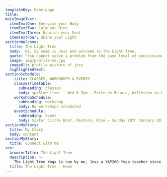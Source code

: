 ```yaml
---
templateKey: home-page
title: 
mainImageText:
  itemTextOne: Energise your Body
  itemTextTwo: Calm you Mind
  itemTextThree: Nourish your Soul
  itemTextFour: Shine your Light
sectionWelcome:
  title: The Light Tree
  body:  Hi, my name is Jess and welcome to The Light Tree. 
  quote: “You cannot solve a problem from the same level of consciousness that created it” -- Einstein
  image: img/profile-me.jpg
  imageAlt: profile picture of jess
  highlightedText: 
sectionSchedule:
    title: CLASSES, WORKSHOPS & EVENTS 
    classesTimetable:
      subHeading: classes
      body: <p>Slow flow  - Wed 6-7pm – Perle de Beaute, Willesden <a href="#">book</a></p><p>Flow & Restore - Thurs 7-8:15pm  - Kenton (next term) <a href="#">book</a></p><p>Vinyasa Flow - Sat 10-11am – Willesden (contact studio to book) <a href="#">book</a></p><p>Pregnancy Yoga  - Sat (tbc)</p>
    workshopSchedule:
      subHeading: workshop
      body: No workshops scheduled 
    eventSchedule:
      subHeading: Event
      body: Sister Circle Root, Restore, Rise – Sunday 20th January 2019 – Granville, Kilburn (nearest tube Queens Park, Kilburn Park)
sectionMyStory:
  title: My Story
  body: content
sectionMyStory:
  title: Connect with me
seo:
  browserTitle: The Light Tree
  description: >-
    The Light Tree Yoga is run by me, Jess a YAP200 Yoga teacher since 2015. I provide Yoga classes, workshops and private sessions for all abilities in NW London.
  title: The Light Tree - Home
---
```


